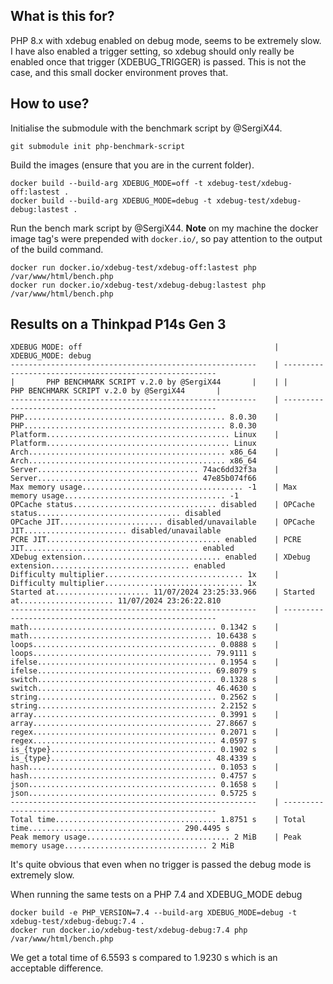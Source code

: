 ## What is this for?
PHP 8.x with xdebug enabled on debug mode, seems to be extremely slow. I have also enabled a trigger setting, so xdebug should only really be enabled once that trigger (XDEBUG_TRIGGER) is passed. This is not the case, and this small docker environment proves that.


## How to use?
Initialise the submodule with the benchmark script by @SergiX44.
```
git submodule init php-benchmark-script
```

Build the images (ensure that you are in the current folder).
```
docker build --build-arg XDEBUG_MODE=off -t xdebug-test/xdebug-off:lastest .
docker build --build-arg XDEBUG_MODE=debug -t xdebug-test/xdebug-debug:lastest .
```

Run the bench mark script by @SergiX44. **Note** on my machine the docker image tag's were prepended with `docker.io/`, so pay attention to the output of the build command.
```
docker run docker.io/xdebug-test/xdebug-off:lastest php /var/www/html/bench.php
docker run docker.io/xdebug-test/xdebug-debug:lastest php /var/www/html/bench.php
```


## Results on a Thinkpad P14s Gen 3
```
XDEBUG MODE: off                                           | XDEBUG_MODE: debug
-------------------------------------------------------    | -------------------------------------------------------
|       PHP BENCHMARK SCRIPT v.2.0 by @SergiX44       |    | |       PHP BENCHMARK SCRIPT v.2.0 by @SergiX44       |
-------------------------------------------------------    | -------------------------------------------------------
PHP............................................. 8.0.30    | PHP............................................. 8.0.30
Platform......................................... Linux    | Platform......................................... Linux
Arch............................................ x86_64    | Arch............................................ x86_64
Server.................................... 74ac6dd32f3a    | Server.................................... 47e85b074f66
Max memory usage.................................... -1    | Max memory usage.................................... -1
OPCache status................................ disabled    | OPCache status................................ disabled
OPCache JIT....................... disabled/unavailable    | OPCache JIT....................... disabled/unavailable
PCRE JIT....................................... enabled    | PCRE JIT....................................... enabled
XDebug extension............................... enabled    | XDebug extension............................... enabled
Difficulty multiplier............................... 1x    | Difficulty multiplier............................... 1x
Started at..................... 11/07/2024 23:25:33.966    | Started at..................... 11/07/2024 23:26:22.810
-------------------------------------------------------    | -------------------------------------------------------
math.......................................... 0.1342 s    | math......................................... 10.6438 s
loops......................................... 0.0888 s    | loops........................................ 79.9111 s
ifelse........................................ 0.1954 s    | ifelse....................................... 69.8079 s
switch........................................ 0.1328 s    | switch....................................... 46.4630 s
string........................................ 0.2562 s    | string........................................ 2.2152 s
array......................................... 0.3991 s    | array........................................ 27.8667 s
regex......................................... 0.2071 s    | regex......................................... 4.0597 s
is_{type}..................................... 0.1902 s    | is_{type}.................................... 48.4339 s
hash.......................................... 0.1053 s    | hash.......................................... 0.4757 s
json.......................................... 0.1658 s    | json.......................................... 0.5725 s
-------------------------------------------------------    | -------------------------------------------------------
Total time.................................... 1.8751 s    | Total time.................................. 290.4495 s
Peak memory usage................................ 2 MiB    | Peak memory usage................................ 2 MiB
```
It's quite obvious that even when no trigger is passed the debug mode is extremely slow.


When running the same tests on a PHP 7.4 and XDEBUG_MODE debug
```
docker build -e PHP_VERSION=7.4 --build-arg XDEBUG_MODE=debug -t xdebug-test/xdebug-debug:7.4 .
docker run docker.io/xdebug-test/xdebug-debug:7.4 php /var/www/html/bench.php
```
We get a total time of 6.5593 s compared to 1.9230 s which is an acceptable difference.




